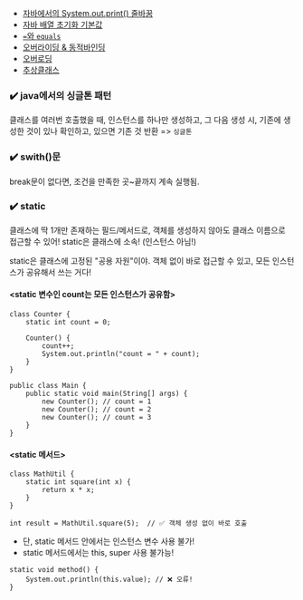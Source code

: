 - [자바에서의 System.out.print() 줄바꿈](https://github.com/SeoMiYoung/miyoung-zone/issues/153)
- [자바 배열 초기화 기본값](https://github.com/SeoMiYoung/miyoung-zone/issues/154)
- [`=`와 `equals`](https://github.com/SeoMiYoung/miyoung-zone/issues/155)
- [오버라이딩 & 동적바인딩](https://github.com/SeoMiYoung/miyoung-zone/issues/156)
- [오버로딩](https://github.com/SeoMiYoung/miyoung-zone/issues/157)
- [추상클래스](https://github.com/SeoMiYoung/miyoung-zone/issues/159)

### ✔️ java에서의 싱글톤 패턴
클래스를 여러번 호출했을 때, 인스턴스를 하나만 생성하고, 그 다음 생성 시, 기존에 생성한 것이 있나 확인하고, 있으면 기존 것 반환 => `싱글톤`

### ✔️ swith()문
break문이 없다면, 조건을 만족한 곳~끝까지 계속 실행됨.

### ✔️ static
클래스에 딱 1개만 존재하는 필드/메서드로, 객체를 생성하지 않아도 클래스 이름으로 접근할 수 있어!
static은 클래스에 소속! (인스턴스 아님!) 

static은 클래스에 고정된 "공용 자원"이야.
객체 없이 바로 접근할 수 있고, 모든 인스턴스가 공유해서 쓰는 거다!

#### <static 변수인 count는 모든 인스턴스가 공유함>
```
class Counter {
    static int count = 0;

    Counter() {
        count++;
        System.out.println("count = " + count);
    }
}
```
```
public class Main {
    public static void main(String[] args) {
        new Counter(); // count = 1
        new Counter(); // count = 2
        new Counter(); // count = 3
    }
}
```

#### <static 메서드>
```
class MathUtil {
    static int square(int x) {
        return x * x;
    }
}
```
```
int result = MathUtil.square(5);  // ✅ 객체 생성 없이 바로 호출
```

- 단, static 메서드 안에서는 인스턴스 변수 사용 불가!
- static 메서드에서는 this, super 사용 불가능!

```
static void method() {
    System.out.println(this.value); // ❌ 오류!
}
```
